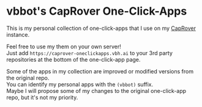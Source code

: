 # vbbot's CapRover One-Click-Apps

This is my personal collection of one-click-apps that I use on my [CapRover](https://caprover.com/) instance.  

Feel free to use my them on your own server!  
Just add `https://caprover-oneclickapps.vbh.ai` to your 3rd party repositories at the bottom of the one-click-app page.

Some of the apps in my collection are improved or modified versions from the original repo.  
You can identify my personal apps with the `(vbbot)` suffix.  
Maybe I will propose some of my changes to the original one-click-app repo, but it's not my priority.
